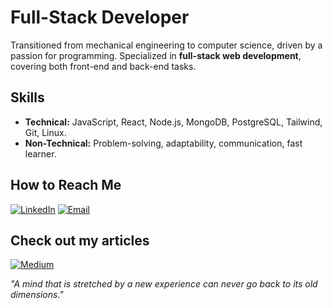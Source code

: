 # Full-Stack Developer

Transitioned from mechanical engineering to computer science, driven by a passion for programming. Specialized in **full-stack web development**, covering both front-end and back-end tasks.

## Skills

- **Technical:** JavaScript, React, Node.js, MongoDB, PostgreSQL, Tailwind, Git, Linux.
- **Non-Technical:** Problem-solving, adaptability, communication, fast learner.

## How to Reach Me
[![LinkedIn](https://img.shields.io/badge/-LinkedIn-0077B5?style=flat&logo=linkedin&logoColor=white)](https://www.linkedin.com/in/gvnwv/) [![Email](https://img.shields.io/badge/-Email-D14836?style=flat&logo=gmail&logoColor=white)](mailto:geoxp98@gmail.com)

## Check out my articles
[![Medium](https://img.shields.io/badge/-Medium-000000?style=flat&logo=medium&logoColor=white)](https://medium.com/@gvnwv)

_"A mind that is stretched by a new experience can never go back to its old dimensions."_
